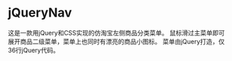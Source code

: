 # jQueryNav

这是一款用jQuery和CSS实现的仿淘宝左侧商品分类菜单。
鼠标滑过主菜单即可展开商品二级菜单，菜单上也同时有漂亮的商品小图标。
菜单由jQuery打造，仅36行jQuery代码。
